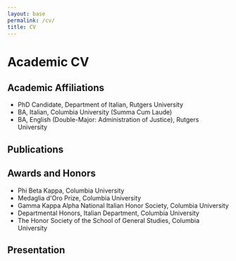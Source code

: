 ```yaml
---
layout: base
permalink: /cv/
title: CV
---
```


# Academic CV

## Academic Affiliations

* PhD Candidate, Department of Italian, Rutgers University
* BA, Italian, Columbia University (Summa Cum Laude)
* BA, English (Double-Major: Administration of Justice), Rutgers University 

## Publications

## Awards and Honors
* Phi Beta Kappa, Columbia University
* Medaglia d'Oro Prize, Columbia University
* Gamma Kappa Alpha National Italian Honor Society, Columbia University
* Departmental Honors, Italian Department, Columbia University
* The Honor Society of the School of General Studies, Columbia University

## Presentation